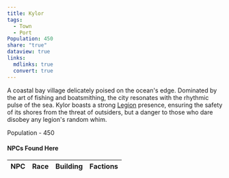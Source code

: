 ```yaml
---
title: Kylor
tags:
  - Town
  - Port
Population: 450
share: "true"
dataview: true
links:
  mdlinks: true
  convert: true
---
```


A coastal bay village delicately poised on the ocean's edge. Dominated by the art of fishing and boatsmithing, the city resonates with the rhythmic pulse of the sea. Kylor boasts a strong [Legion](../../Factions_&%20Clans/The_Aegis_Legion.md) presence, ensuring the safety of its shores from the threat of outsiders, but a danger to those who dare disobey any legion's random whim.

Population - 450

#### NPCs Found Here
| NPC | Race | Building | Factions |
| --- | ---- | -------- | -------- |
